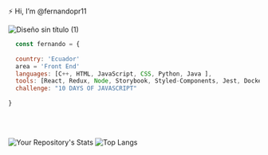 :zap: Hi, I’m @fernandopr11

![Diseño sin título (1)](https://user-images.githubusercontent.com/76860968/119175693-c36f1b80-ba2f-11eb-8710-f2472c04f0e8.png)

``` js
  const fernando = {
  
  country: 'Ecuador'
  area = 'Front End'
  languages: [C++, HTML, JavaScript, CSS, Python, Java ],
  tools: [React, Redux, Node, Storybook, Styled-Components, Jest, Docker],
  challenge: "10 DAYS OF JAVASCRIPT"
  
}
```
<br />
<br />

![Your Repository's Stats](https://github-readme-stats.vercel.app/api?username=fernandopr11&show_icons&theme=tokyonight)
![Top Langs](https://github-readme-stats.vercel.app/api/top-langs/?username=fernandopr11&layout=compact&theme=tokyonight)



